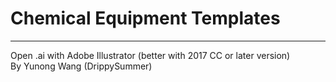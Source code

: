 # Chemical Equipment Templates
****
Open .ai with Adobe Illustrator (better with 2017 CC or later version)<br>
By Yunong Wang (DrippySummer)
<br>
<br>

